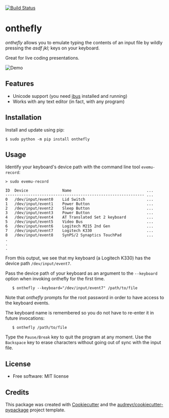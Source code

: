 [![Build Status](https://img.shields.io/pypi/v/onthefly.svg)](https://pypi.python.org/pypi/onthefly)

onthefly
========

*onthefly* allows you to emulate typing the contents of an input file by wildly pressing the *asdf jkl;* keys on your keyboard.

Great for live coding presentations.

![Demo](../assets/demo.gif)


Features
--------

* Unicode support (you need [ibus](https://wiki.archlinux.org/title/IBus) installed and running)
* Works with any text editor (in fact, with any program)


Installation
------------

Install and update using pip:

```
$ sudo python -m pip install onthefly
```

Usage
-----

Identify your keyboard's device path with the command line tool `evemu-record`:

```
> sudo evemu-record

ID  Device               Name                                 ...
------------------------------------------------------------- ...
0   /dev/input/event0    Lid Switch                           ...
1   /dev/input/event1    Power Button                         ...
2   /dev/input/event2    Sleep Button                         ...
3   /dev/input/event3    Power Button                         ...
4   /dev/input/event4    AT Translated Set 2 keyboard         ...
5   /dev/input/event5    Video Bus                            ...
6   /dev/input/event6    Logitech M215 2nd Gen                ...
7   /dev/input/event7    Logitech K330                        ...
8   /dev/input/event8    SynPS/2 Synaptics TouchPad           ...
.
.
.
```

From this output, we see that my keyboard (a Logitech K330) has the device path `/dev/input/event7`.

Pass the device path of your keyboard as an argument to the `--keyboard` option when invoking onthefly for the first time.

```
   $ onthefly --keyboard="/dev/input/event7" /path/to/file
```

Note that *onthefly* prompts for the root password in order to have access to the keyboard events.

The keyboard name is remembered so you do not have to re-enter it in future invocations:

```
   $ onthefly /path/to/file
```

Type the `Pause/Break` key to quit the program at any moment. Use the `Backspace` key to erase characters without going out of sync with the input file.

License
-------

* Free software: MIT license


Credits
-------

This package was created with [Cookiecutter](https://github.com/audreyr/cookiecutter) and the [audreyr/cookiecutter-pypackage](https://github.com/audreyr/cookiecutter-pypackage) project template.
